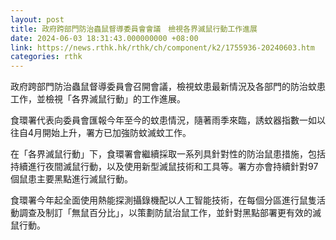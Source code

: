 ```yaml
---
layout: post
title: 政府跨部門防治蟲鼠督導委員會會議　檢視各界滅鼠行動工作進展
date: 2024-06-03 18:31:43.000000000 +08:00
link: https://news.rthk.hk/rthk/ch/component/k2/1755936-20240603.htm
categories: rthk
---
```


政府跨部門防治蟲鼠督導委員會召開會議，檢視蚊患最新情況及各部門的防治蚊患工作，並檢視「各界滅鼠行動」的工作進展。
 
食環署代表向委員會匯報今年至今的蚊患情況，隨著雨季來臨，誘蚊器指數一如以往自4月開始上升，署方已加強防蚊滅蚊工作。
 
在「各界滅鼠行動」下，食環署會繼續採取一系列具針對性的防治鼠患措施，包括持續進行夜間滅鼠行動，以及使用新型滅鼠技術和工具等。署方亦會持續針對97個鼠患主要黑點進行滅鼠行動。

食環署今年起全面使用熱能探測攝錄機配以人工智能技術，在每個分區進行鼠隻活動調查及制訂「無鼠百分比」，以策劃防鼠治鼠工作，並針對黑點部署更有效的滅鼠行動。
